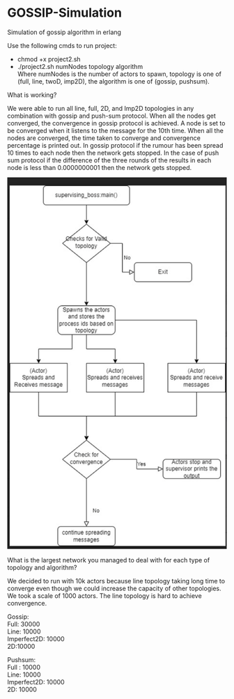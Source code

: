# GOSSIP-Simulation
Simulation of gossip algorithm in erlang

Use the following cmds to run project:
* chmod +x project2.sh
* ./project2.sh numNodes topology algorithm\
Where numNodes is the number of actors to spawn, topology is one of (full, line, twoD, imp2D), the algorithm is one of (gossip, pushsum).

What is working?

We were able to run all line, full, 2D, and Imp2D topologies in any combination with gossip and push-sum protocol. When all the nodes get converged, the convergence in gossip protocol is achieved.
A node is set to be converged when it listens to the message for the 10th time. When all the nodes are converged, the time taken to converge and convergence percentage is printed out.
In gossip protocol if the rumour has been spread 10 times to each node then the network gets stopped. 
In the case of push sum protocol if the difference of the three rounds of the results in each node is less than 0.0000000001 then the network gets stopped.


![title](Workflow_Project2.png)

What is the largest network you managed to deal with for each type of topology and algorithm?

We decided to run with 10k actors because line topology taking long time to converge even though we could increase the capacity of other topologies.
We took a scale of 1000 actors.
The line topology is hard to achieve convergence.

Gossip:\
Full: 30000\
Line: 10000\
Imperfect2D: 10000\
2D:10000

Pushsum:\
Full : 10000\
Line: 10000\
Imperfect2D: 10000\
2D: 10000
